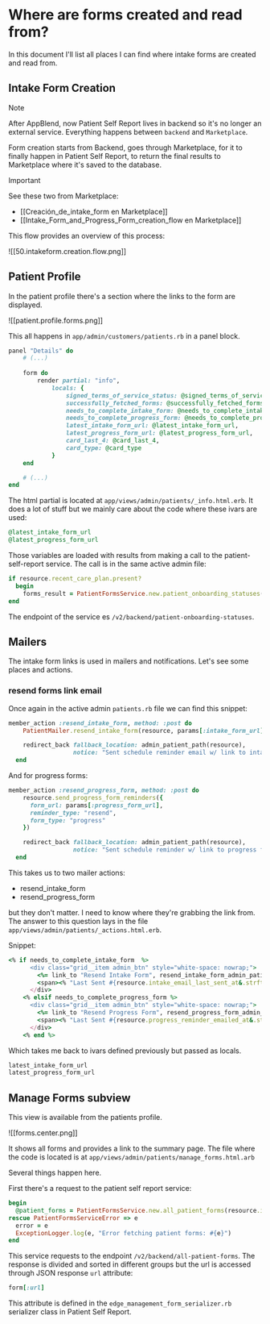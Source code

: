 # Where are forms created and read from?

In this document I'll list all places I can find where intake forms are created and read from.

## Intake Form Creation

> [!Note]
> After AppBlend, now Patient Self Report lives in backend so it's no longer an external service. Everything happens between `backend` and `Marketplace`.

Form creation starts from Backend, goes through Marketplace, for it to finally happen in Patient Self Report, to return the final results to Marketplace where it's saved to the database.

> [!Important]
> See these two from Marketplace:
> 
> - [[Creación_de_intake_form en Marketplace]]
> - [[Intake_Form_and_Progress_Form_creation_flow en Marketplace]]

This flow provides an overview of this process:

![[50.intakeform.creation.flow.png]]

## Patient Profile

In the patient profile there's a section where the links to the form are displayed.

![[patient.profile.forms.png]]

This all happens in `app/admin/customers/patients.rb` in a panel block.
```ruby
panel "Details" do
	# (...)
	
    form do
        render partial: "info",
            locals: {
                signed_terms_of_service_status: @signed_terms_of_service_status,
                successfully_fetched_forms: @successfully_fetched_forms,
                needs_to_complete_intake_form: @needs_to_complete_intake_form,
                needs_to_complete_progress_form: @needs_to_complete_progress_form,
                latest_intake_form_url: @latest_intake_form_url,
                latest_progress_form_url: @latest_progress_form_url,
                card_last_4: @card_last_4,
                card_type: @card_type
            }
    end

    # (...)
end
```

The html partial is located at `app/views/admin/patients/_info.html.erb`. It does a lot of stuff but we mainly care about the code where these ivars are used:

```ruby
@latest_intake_form_url
@latest_progress_form_url
```

Those variables are loaded with results from making a call to the patient-self-report service. The call is in the same active admin file:
```ruby
if resource.recent_care_plan.present?
  begin
    forms_result = PatientFormsService.new.patient_onboarding_statuses([resource.id]) if Luna.env.live?
end
```

The endpoint of the service es `/v2/backend/patient-onboarding-statuses`.

## Mailers

The intake form links is used in mailers and notifications. Let's see some places and actions.

### resend forms link email

Once again in the active admin `patients.rb` file we can find this snippet:
```ruby
member_action :resend_intake_form, method: :post do
    PatientMailer.resend_intake_form(resource, params[:intake_form_url]).deliver_now

    redirect_back fallback_location: admin_patient_path(resource),
                  notice: "Sent schedule reminder email w/ link to intake form!"
  end
```

And for progress forms:
```ruby
member_action :resend_progress_form, method: :post do
    resource.send_progress_form_reminders({
      form_url: params[:progress_form_url],
      reminder_type: "resend",
      form_type: "progress"
    })

    redirect_back fallback_location: admin_patient_path(resource),
                  notice: "Sent schedule reminder w/ link to progress form!"
  end
```

This takes us to two mailer actions:

- resend_intake_form
- resend_progress_form

but they don't matter. I need to know where they're grabbing the link from. The answer to this question lays in the file `app/views/admin/patients/_actions.html.erb`.

Snippet:
```ruby
<% if needs_to_complete_intake_form  %>
      <div class="grid__item admin_btn" style="white-space: nowrap;">
        <%= link_to "Resend Intake Form", resend_intake_form_admin_patient_path(resource, intake_form_url: latest_intake_form_url), method: :post %>
        <span><% "Last Sent #{resource.intake_email_last_sent_at&.strftime('%m/%d/%Y') || 'Never'}" %></span>
      </div>
    <% elsif needs_to_complete_progress_form %>
      <div class="grid__item admin_btn" style="white-space: nowrap;">
        <%= link_to "Resend Progress Form", resend_progress_form_admin_patient_path(resource, progress_form_url: latest_progress_form_url), method: :post %>
        <span><% "Last Sent #{resource.progress_reminder_emailed_at&.strftime('%m/%d/%Y') || 'Never'}" %></span>
      </div>
    <% end %>
```

Which takes me back to ivars defined previously but passed as locals.
```ruby
latest_intake_form_url
latest_progress_form_url
```

## Manage Forms subview

This view is available from the patients profile.

![[forms.center.png]]

It shows all forms and provides a link to the summary page. The file where the code is located is at `app/views/admin/patients/manage_forms.html.arb`

Several things happen here.

First there's a request to the patient self report service:

```ruby
begin
  @patient_forms = PatientFormsService.new.all_patient_forms(resource.id)
rescue PatientFormsServiceError => e
  error = e
  ExceptionLogger.log(e, "Error fetching patient forms: #{e}")
end
```

This service requests to the endpoint `/v2/backend/all-patient-forms`. The response is divided and sorted in different groups but the url is accessed through JSON response `url` attribute:

```ruby
form[:url]
```

This attribute is defined in the `edge_management_form_serializer.rb` serializer class in Patient Self Report.
